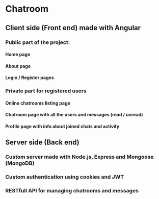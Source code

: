 # Chatroom
## Client side (Front end) made with Angular
### Public part of the project:
#### Home page
#### About page
#### Login / Register pages

### Private part for registered users
#### Online chatrooms listing page
#### Chatroom page with all the users and messages (read / unread)
#### Profile page with info about joined chats and activity

## Server side (Back end)
### Custom server made with Node.js, Express and Mongoose (MongoDB)
### Custom authentication using cookies and JWT
### RESTfull API for managing chatrooms and messages